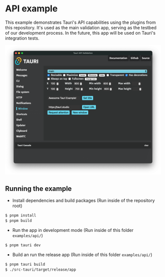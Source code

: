 # API example

This example demonstrates Tauri's API capabilities using the plugins from this repository. It's used as the main validation app, serving as the testbed of our development process.
In the future, this app will be used on Tauri's integration tests.

![App screenshot](./screenshot.png?raw=true)

## Running the example

- Install dependencies and build packages (Run inside of the repository root)

```bash
$ pnpm install
$ pnpm build
```

- Run the app in development mode (Run inside of this folder `examples/api/`)

```bash
$ pnpm tauri dev
```

- Build an run the release app (Run inside of this folder `examples/api/`)

```bash
$ pnpm tauri build
$ ./src-tauri/target/release/app
```
